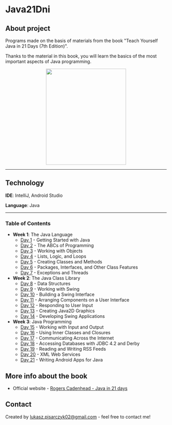 
# Java21Dni
## About project
Programs made on the basis of materials from the book "Teach Yourself Java in 21 Days (7th Edition)".

Thanks to the material in this book, you will learn the basics of the most important aspects of Java programming.

<p align="center">
<img src="https://i.imgur.com/B48s6Ph.png" height=300px width=250px/>
</p>

***
## Technology
__IDE__: IntelliJ, Android Studio

__Language__: Java
***

### Table of Contents
* __Week 1__: The Java Language
  * [Day 1](https://github.com/xlucash/Java21Dni/tree/master/src/me/xlucash/dzien1) - Getting Started with Java
  * [Day 2](https://github.com/xlucash/Java21Dni/tree/master/src/me/xlucash/dzien2) - The ABCs of Programming
  * [Day 3](https://github.com/xlucash/Java21Dni/tree/master/src/me/xlucash/dzien3) - Working with Objects
  * [Day 4](https://github.com/xlucash/Java21Dni/tree/master/src/me/xlucash/dzien4) - Lists, Logic, and Loops
  * [Day 5](https://github.com/xlucash/Java21Dni/tree/master/src/me/xlucash/dzien5) - Creating Classes and Methods
  * [Day 6](https://github.com/xlucash/Java21Dni/tree/master/src/me/xlucash/dzien6) - Packages, Interfaces, and Other Class Features
  * [Day 7](https://github.com/xlucash/Java21Dni/tree/master/src/me/xlucash/dzien7) - Exceptions and Threads
* __Week 2__: The Java Class Library
  * [Day 8](https://github.com/xlucash/Java21Dni/tree/master/src/me/xlucash/dzien8) - Data Structures
  * [Day 9](https://github.com/xlucash/Java21Dni/tree/master/src/me/xlucash/dzien9) - Working with Swing
  * [Day 10](https://github.com/xlucash/Java21Dni/tree/master/src/me/xlucash/dzien10) - Building a Swing Interface
  * [Day 11](https://github.com/xlucash/Java21Dni/tree/master/src/me/xlucash/dzien11) - Arranging Components on a User Interface
  * [Day 12](https://github.com/xlucash/Java21Dni/tree/master/src/me/xlucash/dzien12) - Responding to User Input
  * [Day 13](https://github.com/xlucash/Java21Dni/tree/master/src/me/xlucash/dzien13) - Creating Java2D Graphics
  * [Day 14](https://github.com/xlucash/Java21Dni/tree/master/src/me/xlucash/dzien14) - Developing Swing Applications
* __Week 3__: Java Programming
  * [Day 15](https://github.com/xlucash/Java21Dni/tree/master/src/me/xlucash/dzien15) - Working with Input and Output
  * [Day 16](https://github.com/xlucash/Java21Dni/tree/master/src/me/xlucash/dzien16) - Using Inner Classes and Closures
  * [Day 17](https://github.com/xlucash/Java21Dni/tree/master/src/me/xlucash/dzien17) - Communicating Across the Internet
  * [Day 18](https://github.com/xlucash/Java21Dni/tree/master/src/me/xlucash/dzien18) - Accessing Databases with JDBC 4.2 and Derby
  * [Day 19](https://github.com/xlucash/Java21Dni/tree/master/src/me/xlucash/dzien19) - Reading and Writing RSS Feeds
  * [Day 20](https://github.com/xlucash/Java21Dni/tree/master/src/me/xlucash/dzien20) - XML Web Services
  * [Day 21](https://github.com/xlucash/Java21Dni/tree/master/src/me/xlucash/dzien21) - Writing Android Apps for Java

## More info about the book
- Official website - [Rogers Cadenhead - Java in 21 days](https://workbench.cadenhead.org/go/java21days/)

## Contact
Created by [lukasz.pisarczyk02@gmail.com](mailto:lukasz.pisarczyk02@gmail.com) - feel free to contact me!
